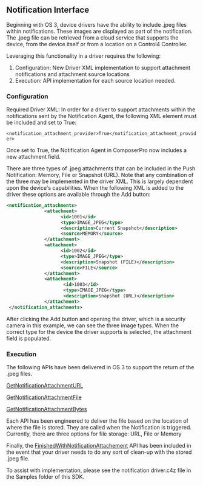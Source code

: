 
## Notification Interface


Beginning with OS 3, device drivers have the ability to include .jpeg files within notifications. These images are displayed as part of the notification. The .jpeg file can be retrieved from a cloud service that supports the device, from the device itself or from a location on a Control4 Controller. 

Leveraging this functionality in a driver requires the following:

1. Configuration: New Driver XML implementation to support attachment notifications and attachment source locations
2. Execution: API implementation for each source location needed.

### Configuration

Required Driver XML: In order for a driver to support attachments within the notifications sent by the Notification Agent, the following XML element must be included and set to True:

`<notification_attachment_provider>True</notification_attachment_provider>`

Once set to True, the Notification Agent in ComposerPro now includes a new attachment field.

There are three types of .jpeg attachments that can be included in the Push Notification: Memory, File or Snapshot (URL). Note that any combination of the three may be implemented in the driver XML. This is largely dependent upon the device's capabilities. When the following XML is added to the driver these options are available through the Add button:

```xml
<notification_attachments>
              <attachment>
                    <id>1001</id>
                    <type>IMAGE_JPEG</type>
                    <description>Current Snapshot</description>
                    <source>MEMORY</source>
              </attachment>
              <attachment>
                    <id>1002</id>
                    <type>IMAGE_JPEG</type>
                    <description>Snapshot (FILE)</description>
                    <source>FILE</source>
              </attachment>
              <attachment>
                     <id>1003</id>
                     <type>IMAGE_JPEG</type>
                     <description>Snapshot (URL)</description>
              </attachment>
 </notification_attachments>
```


After clicking the Add button and opening the driver, which is a security camera in this example, we can see the three image types. When the correct type for the device the driver supports is selected, the attachment field is populated. 


### Execution

The following APIs have been delivered in OS 3 to support the return of the .jpeg files. 

[GetNotificationAttachmentURL][1]

[GetNotificationAttachmentFile][2]

[GetNotificationAttachmentBytes][3]

Each API has been engineered to deliver the file based on the location of where the file is stored. They are called when the Notification is triggered. Currently, there are three options for file storage: URL, File or Memory

Finally, the [FinishedWithNotificationAttachement][4] API has been included in the event that your driver needs to do any sort of clean-up with the stored .jpeg file.

To assist with implementation, please see the notification driver.c4z file in the Samples folder of this SDK.

[1]:	https://control4.github.io/docs-driverworks-api/#getnotificationattachmenturl
[2]:	https://control4.github.io/docs-driverworks-api/#getnotificationattachmentfile
[3]:	https://control4.github.io/docs-driverworks-api/#getnotificationattachmentbytes
[4]:	https://control4.github.io/docs-driverworks-api/#finishedwithnotificationattachment
